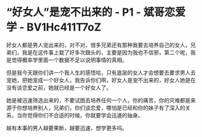 # “好女人”是宠不出来的 - P1 - 斌哥恋爱学 - BV1Hc411T7oZ

好女人都是男人宠出来的，对不对，很多兄弟还有那种我要去培养自己的女人，兄弟们，我是在这件事上栽了好多次跟头的，主要是因为我也不信邪，第二个呢，我是觉得概率学里面一个数据不足以说明事情的真相。

但是我今天跟你们讲一个我人生的感悟哈，只有底层的女人才会想要去要求男人去宠她，把她宠成一个好女人，我告诉你们啊，好女人是宠不出来的，好女人她是在没有谈恋爱之前，她就已经是一个好女人了。

她是被迅速筛选出来的，不要试图去培养任何一个人，你的痛苦，你的灾难都是来源于你想培养别人，兄弟们，你们谈恋爱，哪怕是已经和你的妹子有了深入的关系，当你觉得你们不合适的时候，你就要学会迅速的抽身。

越有本事的男人越要果断，越要迅速，想学更多吗。